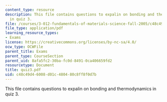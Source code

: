```yaml
---
content_type: resource
description: This file contains questions to expalin on bonding and thermodynamics
  in quiz 3.
file: /courses/3-012-fundamentals-of-materials-science-fall-2005/c48c49d46008d01c480480c8ff8f0d7b_quiz3.pdf
file_type: application/pdf
learning_resource_types:
- Exams
license: https://creativecommons.org/licenses/by-nc-sa/4.0/
ocw_type: OCWFile
parent_title: Exams
parent_type: CourseSection
parent_uid: 8afa5fc2-30ba-fc0d-8491-0ca406659fd2
resourcetype: Document
title: quiz3.pdf
uid: c48c49d4-6008-d01c-4804-80c8ff8f0d7b
---
```

This file contains questions to expalin on bonding and thermodynamics in quiz 3.
